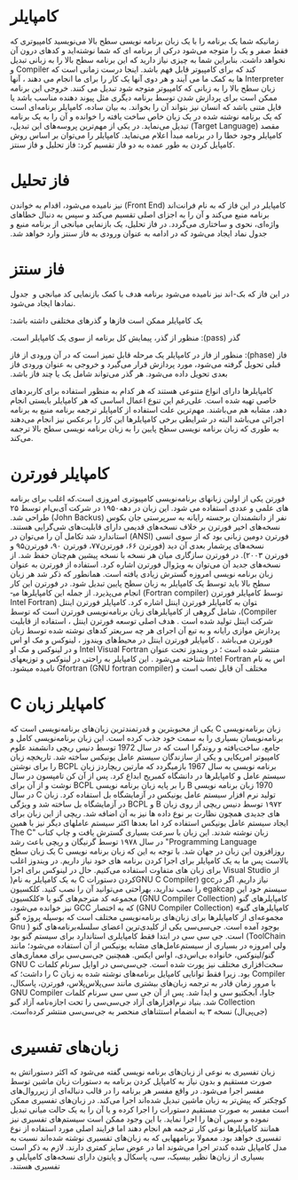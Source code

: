 # کامپایلر

زمانیکه شما یک برنامه را با یک زبان برنامه نویسی سطح بالا می‌نویسید‫ کامپیوتری که فقط صفر و یک را متوجه می‌شود درکی از برنامه ای که شما نوشته‌اید و کدهای درون آن نخواهد داشت. بنابراین شما به چیزی نیاز دارید که این برنامه سطح بالا را به زبانی تبدیل کند که برای کامپیوتر قابل فهم باشد. اینجا درست زمانی است که Compiler و Interpreter ها به کمک ما می آیند و هر دوی آنها یک کار را برای ما انجام می دهند ، آنها زبان سطح بالا را به زبانی که کامپیوتر متوجه شود تبدیل می کنند. خروجی این برنامه ممکن است برای پردازش شدن توسط برنامه دیگری مثل پیوند دهنده مناسب باشد یا فایل متنی باشد که انسان نیز بتواند آن را بخواند. به بیان ساده، کامپایلر برنامه‌ای است که یک برنامه نوشته شده در یک زبان خاص ساخت‌ یافته را خوانده و آن را به یک برنامه مقصد (Target Language) تبدیل می‌نماید. در یکی از مهم‌ترین پروسه‌های این تبدیل، کامپایلر وجود خطا را در برنامه ‬مبدأ اعلام می‌نماید. 
    کامپایلر را می‌توان بر اساس روش کامپایل کردن به طور عمده به دو فاز تقسیم کرد: فاز تحلیل و فاز سنتز.

# فاز تحلیل

کامپایلر در این فاز که به نام فرانت‌اند ‫(Front End) نیز نامیده می‌شود، اقدام به خواندن برنامه منبع می‌کند و آن را به اجزای اصلی تقسیم می‌کند و سپس به دنبال خطاهای واژه‌ای، نحوی و ساختاری می‌گردد.  در فاز تحلیل، یک بازنمایی میانجی از برنامه منبع و جدول نماد ایجاد می‌شود که در ادامه به عنوان ورودی به فاز سنتز وارد خواهد شد.‬

# فاز سنتز

در این فاز که بک-اند نیز نامیده می‌شود‫ برنامه هدف با کمک بازنمایی کد میانجی و ‬
جدول نمادها ایجاد می‌شود.

یک کامپایلر ممکن است فازها و گذرهای‫ مختلفی داشته باشد:‬

‫گذر (pass): منظور از گذر، پیمایش کل ‫برنامه از سوی یک کامپایلر است‬.‬

‫فاز (phase): منظور از فاز در کامپایلر یک‫ مرحله قابل تمیز است که در آن ورودی از فاز قبلی تحویل گرفته می‌شود، مورد پردازش قرار می‌گیرد و خروجی به عنوان ورودی فاز بعدی تحویل داده می‌شود. هر گذر می‌تواند شامل یک یا چند فاز باشد‬. ‬

کامپایلرها دارای انواع متنوعی هستند که هر‫ کدام به منظور استفاده برای کاربردهای خاصی تهیه شده است. علی‌رغم این تنوع اعمال اساسی که هر کامپایلر بایستی انجام دهد، مشابه هم می‌باشند. مهم‌ترین علت استفاده از کامپایلر ترجمه برنامه منبع به برنامه اجرائی می‌باشد البته در شرایطی برخی کامپایلرها این کار را برعکس نیز انجام می‌دهند به طوری که زبان برنامه نویسی سطح پایین را به زبان برنامه نویسی سطح بالا ترجمه می‌کند‬.‬

# کامپایلر فورترن

فورتن یکی از اولین زبان­های برنامه­‌نویسی ‫کامپیوتری امروزی است.که اغلب برای برنامه های علمی و عددی استفاده می شود. این زبان در دهه۱۹۵۰ در شرکت آی‌بی‌ام توسط ۲۵ نفر از دانشمندان برجسته رایانه به سرپرستی جان بکوس (John Backus) طراحی شد. نسخه‌های اخیر فورترن بر خلاف نسخه‌های قدیمی دارای قابلیت‌های شی‌گرایی هستند. فورترن دومین زبانی بود که از سوی انسی (ANSI) استاندارد شد تکامل آن را می‌توان در نسخه‌های پرشمار بعدی آن دید (فورترن ۶۶، فورترن۷۷، فورترن ۹۰، فورترن۹۵ و فورترن ۲۰۰۳). در فورترن سازگاری میان هر نسخه با نسخه پیشین هم‌چنان حفظ شد. از نسخه‌های جدید آن می‌توان به ویژوال فورترن اشاره کرد.‬ 
   استفاده از فورترن به عنوان زبان برنامه نویسی امروزه گسترش زیادی یافته است. همانطور که ذکر شد هر زبان سطح بالا باید توسط یک کامپایلر به زبان سطح پایین تبدیل شود. ‫در فورترن این کار توسط کامپایلر فورترن (Fortran compiler) انجام می‌­پذیرد.‬ ‫از جمله این کامپایلرها می­توان به کامپایلر فورترن اینتل اشاره کرد. کامپایلر فورترن اینتل (Intel Fortran Compiler)، شامل گروهی از کامپایلرهای زبان برنامه‌نویسی فورترن است که توسط شرکت اینتل تولید شده است . هدف اصلی توسعه فورترن اینتل ، استفاده از قابلیت پردازش موازی رایانه و به تبع آن اجرای هر چه سریعتر کدهای نوشته شده توسط زبان فورترن می‌باشد . کامپایلر فورترن اینتل در محیط‌های ویندوز ، لینوکس و مک او اس منتشر شده است ؛ در ویندوز تحت عنوان Intel Visual Fortran  و در لینوکس و مک او اس به نام Intel Fortran  شناخته می‌شود . این کامپایلر به راحتی در لینوکس و توزیع­های مختلف آن قابل نصب است و Gfortran (GNU fortran compiler) نامیده می­شود.‬
   #  C کامپایلر زبان 

‫   ‫زبان برنامه­‌نویسی C یکی از محبوبترین و قدرتمندترین زبان‌­های برنامه‌­نویسی است که برنامه‌­نویسان بسیاری را به سمت خود جذب کرده است. این زبان برنامه‌­نویسی کامل و جامع، ساخت‌­یافته و روند‌گرا است که در سال 1972 توسط دنیس ریچی دانشمند علوم کامپیوتر امریکایی و یکی از سازندگان سیستم عامل یونیکس ساخته شد. تاریخچه زبان برنامه نویسی به سال 1967 بازمیگردد که مارتین ریچاردز زبان BCPL را برای نوشتن سیستم عامل و کامپایلرها در دانشگاه کمبریج ابداع کرد. پس از آن کن تامپسون در سال 1970 زبان برنامه نویسی B را بر پایه زبان برنامه نویسی BCPL نوشت و از آن برای تولید نرم افزار سیستم عامل یونیکس در آزمایشگاه بل استفاده کرد. زبان C در سال ۱۹۷۲ توسط دنیس ریچی از روی زبان B و BCPL در آزمایشگاه بل ساخته شد و ویژگی های جدیدی همچون نظارت بر نوع داده ها نیز به آن اضافه شد. ریچی از این زبان برای ایجاد سیستم عامل یونیکس استفاده کرد اما بعدها اکثر سیستم عامل­های دیگر نیز با همین زبان نوشته شدند. این زبان با سرعت بسیاری گسترش یافت و چاپ کتاب "The C Programming Language" در سال ۱۹۷۸ توسط گرنیگان و ريچی باعث رشد روزافزون این زبان در جهان شد.‬ 
    با توجه به این که زبان برنامه نویسی C یک زبان سطح بالاست پس ما به یک کامپایلر برای اجرا کردن برنامه های خود نیاز داریم. ‫در ویندوز اغلب از Visual Studio برای زبان های متفاوت استفاده می‌­کنیم.‬‫ ‫حال در لینوکس برای اجرا کردن دستورات C به یک کامپایلر به نام(‬GNU C Compiler) gcc‮ نیاز داریم. اگر در سیستم خود این package را نصب ندارید، به­راحتی می­‌توانید آن را نصب کنید.‬‬
کلکسیون کامپایلرهای گنو (GNU Compiler Collection) 
مجموعه کد مترجم‌های گنو یا «کلکسیون کامپایلرهای گنو» (GNU Compiler Collection) که به اختصار GCC  نیز خوانده می‌شود، مجموعه‌ای از کامپایلرها برای زبان‌های برنامه‌نویسی مختلف است که بوسیله پروژه گنو بوجود آمده است. جی‌سی‌سی یکی از کلیدی‌ترین اعضای سلسله‌برنامه‌های گنو ( Gnu ToolChain) است. جی سی سی در ابتدا فقط کامپایلری استاندارد برای سیستم گنو بود ولی امروزه در بسیاری از سیستم‌عامل‌های مشابه یونیکس از آن استفاده می‌شود؛ مانند گنو/لینوکس، خانواده بی‌اس‌دی، اواس ایکس. همچنین جی‌سی‌سی برای معماری‌های سخت‌افزاری مختلف نیز پورت شده است. جی‌سی‌سی در اوایل سرنام کلمات GNU C Compiler  بود. زیرا فقط توانایی کامپایل برنامه‌های نوشته شده به زبان C را داشت؛ که با مرور زمان قادر به ترجمه زبان‌های بیشتری مانند سی‌پلاس‌پلاس، فورترن، پاسکال، جاوا، آبجکتیو سی و ایدا شد. پس از آن جی سی سی سرنام کلمات GNU Compiler Collection شد. بنیاد نرم‌افزارهای آزاد جی‌سی‌سی را تحت اجازه‌نامه آزاد گنو (جی‌پی‌ال) نسخه ۳ به انضمام استثناهای منحصر به جی‌سی‌سی منتشر کرده‌است.

# زبان‌های تفسیری

زبان تفسیری به نوعی از زبان‌های برنامه ‫نویسی گفته می‌شود که اکثر دستوراتش به صورت مستقیم و بدون نیاز به کامپایل کردن برنامه به دستورات زبان ماشین توسط مفسر اجرا می‌شود. در واقع مفسر هر برنامه را در قالب دنباله‌ای از زیرروال‌های کوچکتر که پیش‌تر به زبان ماشین تبدیل شده‌اند اجرا می‌کند. در زبان‌های تفسیری ممکن است مفسر به صورت مستقیم دستورات را اجرا کرده و یا آن را به یک حالت میانی تبدیل نموده و سپس آن‌ها را اجرا نماید. با این وجود ممکن است سیستم‌های تفسیری نیز همانند کامپایلرها نوعی کار ترجمه هم انجام دهند اما فرایند اصلی مورد استفاده از نوع تفسیری خواهد بود.
معمولا برنامه‎هایی که به زبان‌های تفسیری نوشته شده‌اند نسبت به مدل کامپایل شده کندتر اجرا می‌شوند اما در عوض سایز کمتری دارند.‬
لازم به ذکر است بسیاری از زبان‌ها ‫نظیر بیسیک، سی، پاسکال و پایتون دارای نسخه‌های کامپایلی و تفسیری هستند.

